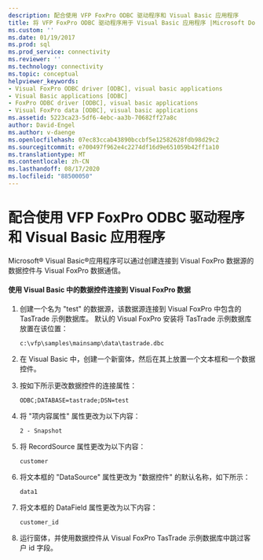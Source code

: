 ```yaml
---
description: 配合使用 VFP FoxPro ODBC 驱动程序和 Visual Basic 应用程序
title: 将 VFP FoxPro ODBC 驱动程序用于 Visual Basic 应用程序 |Microsoft Docs
ms.custom: ''
ms.date: 01/19/2017
ms.prod: sql
ms.prod_service: connectivity
ms.reviewer: ''
ms.technology: connectivity
ms.topic: conceptual
helpviewer_keywords:
- Visual FoxPro ODBC driver [ODBC], visual basic applications
- Visual Basic applications [ODBC]
- FoxPro ODBC driver [ODBC], visual basic applications
- Visual FoxPro data [ODBC], visual basic applications
ms.assetid: 5223ca23-5df6-4ebc-aa3b-70682ff27a8c
author: David-Engel
ms.author: v-daenge
ms.openlocfilehash: 07ec83ccab43890bccbf5e12582628fdb98d29c2
ms.sourcegitcommit: e700497f962e4c2274df16d9e651059b42ff1a10
ms.translationtype: MT
ms.contentlocale: zh-CN
ms.lasthandoff: 08/17/2020
ms.locfileid: "88500050"
---
```

# <a name="using-the-vfp-foxpro-odbc-driver-with-your-visual-basic-application"></a>配合使用 VFP FoxPro ODBC 驱动程序和 Visual Basic 应用程序
Microsoft® Visual Basic®应用程序可以通过创建连接到 Visual FoxPro 数据源的数据控件与 Visual FoxPro 数据通信。  
  
#### <a name="to-connect-to-visual-foxpro-data-using-the-data-control-in-visual-basic"></a>使用 Visual Basic 中的数据控件连接到 Visual FoxPro 数据  
  
1.  创建一个名为 "test" 的数据源，该数据源连接到 Visual FoxPro 中包含的 TasTrade 示例数据库。 默认的 Visual FoxPro 安装将 TasTrade 示例数据库放置在该位置：  
  
    ```  
    c:\vfp\samples\mainsamp\data\tastrade.dbc  
    ```  
  
2.  在 Visual Basic 中，创建一个新窗体，然后在其上放置一个文本框和一个数据控件。  
  
3.  按如下所示更改数据控件的连接属性：  
  
    ```  
    ODBC;DATABASE=tastrade;DSN=test  
    ```  
  
4.  将 "项内容属性" 属性更改为以下内容：  
  
    ```  
    2 - Snapshot  
    ```  
  
5.  将 RecordSource 属性更改为以下内容：  
  
    ```  
    customer  
    ```  
  
6.  将文本框的 "DataSource" 属性更改为 "数据控件" 的默认名称，如下所示：  
  
    ```  
    data1  
    ```  
  
7.  将文本框的 DataField 属性更改为以下内容：  
  
    ```  
    customer_id  
    ```  
  
8.  运行窗体，并使用数据控件从 Visual FoxPro TasTrade 示例数据库中跳过客户 id 字段。
